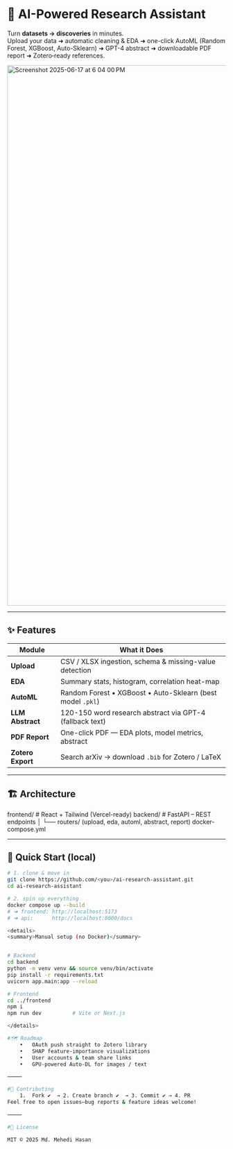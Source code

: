 # 🧠 AI-Powered Research Assistant

Turn **datasets → discoveries** in minutes.  
Upload your data ➜ automatic cleaning & EDA ➜ one-click AutoML (Random Forest, XGBoost, Auto-Sklearn) ➜ GPT-4 abstract ➜ downloadable PDF report ➜ Zotero‐ready references.

<img width="1246" alt="Screenshot 2025-06-17 at 6 04 00 PM" src="https://github.com/user-attachments/assets/c85524c6-0f2d-4430-8d61-2ce7dcc79703" />

---

## ✨ Features

| Module               | What it Does                                              |
|----------------------|-----------------------------------------------------------|
| **Upload**           | CSV / XLSX ingestion, schema & missing-value detection    |
| **EDA**              | Summary stats, histogram, correlation heat-map           |
| **AutoML**           | Random Forest • XGBoost • Auto-Sklearn (best model `.pkl`)|
| **LLM Abstract**     | 120-150 word research abstract via GPT-4 (fallback text) |
| **PDF Report**       | One-click PDF — EDA plots, model metrics, abstract       |
| **Zotero Export**    | Search arXiv → download `.bib` for Zotero / LaTeX        |

---

## 🏗️ Architecture

frontend/   # React + Tailwind (Vercel-ready)
backend/    # FastAPI – REST endpoints
│  └── routers/ (upload, eda, automl, abstract, report)
docker-compose.yml

---

## 🚀 Quick Start (local)

```bash
# 1. clone & move in
git clone https://github.com/<you>/ai-research-assistant.git
cd ai-research-assistant

# 2. spin up everything
docker compose up --build
# ➜ frontend: http://localhost:5173
# ➜ api:      http://localhost:8000/docs

<details>
<summary>Manual setup (no Docker)</summary>


# Backend
cd backend
python -m venv venv && source venv/bin/activate
pip install -r requirements.txt
uvicorn app.main:app --reload

# Frontend
cd ../frontend
npm i
npm run dev          # Vite or Next.js

</details>

#🗺️ Roadmap
	•	OAuth push straight to Zotero library
	•	SHAP feature-importance visualizations
	•	User accounts & team share links
	•	GPU-powered Auto-DL for images / text

⸻

#🤝 Contributing
	1.	Fork ✔︎  → 2. Create branch ✔︎  → 3. Commit ✔︎ → 4. PR
Feel free to open issues—bug reports & feature ideas welcome!

⸻

#📄 License

MIT © 2025 Md. Mehedi Hasan



